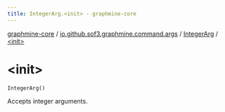 ```yaml
---
title: IntegerArg.<init> - graphmine-core
---
```


[graphmine-core](../../index.html) / [io.github.sof3.graphmine.command.args](../index.html) / [IntegerArg](index.html) / [&lt;init&gt;](./-init-.html)

# &lt;init&gt;

`IntegerArg()`

Accepts integer arguments.

